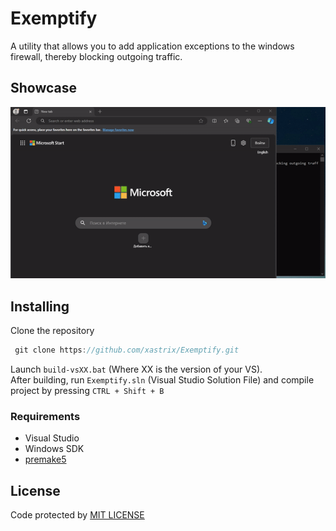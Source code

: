 # Exemptify
A utility that allows you to add application exceptions to the windows firewall, thereby blocking outgoing traffic.
## Showcase
![Showcase](https://github.com/xastrix/Exemptify/blob/master/media/showcase.gif)
## Installing
Clone the repository
```c
 git clone https://github.com/xastrix/Exemptify.git
```
Launch ```build-vsXX.bat``` (Where XX is the version of your VS).  
After building, run ```Exemptify.sln``` (Visual Studio Solution File) and compile project by pressing ```CTRL + Shift + B```
### Requirements
* Visual Studio
* Windows SDK
* [premake5](https://github.com/premake/premake-core/releases)
## License
Code protected by [MIT LICENSE](https://github.com/xastrix/Exemptify/blob/master/LICENSE)